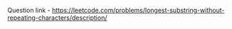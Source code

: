 Question link - https://leetcode.com/problems/longest-substring-without-repeating-characters/description/